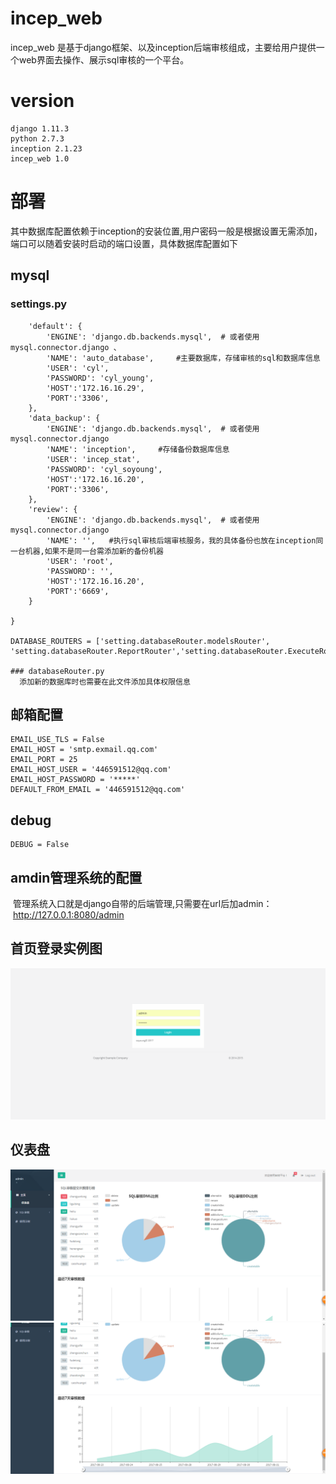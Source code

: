 # incep_web

incep_web 是基于django框架、以及inception后端审核组成，主要给用户提供一个web界面去操作、展示sql审核的一个平台。

# version
 	django 1.11.3
 	python 2.7.3
 	inception 2.1.23
 	incep_web 1.0
 
# 部署
  其中数据库配置依赖于inception的安装位置,用户密码一般是根据设置无需添加，端口可以随着安装时启动的端口设置，具体数据库配置如下
## mysql
### settings.py
```DATABASES = {
    'default': {
        'ENGINE': 'django.db.backends.mysql',  # 或者使用 mysql.connector.django 、
        'NAME': 'auto_database',     #主要数据库，存储审核的sql和数据库信息
        'USER': 'cyl',
        'PASSWORD': 'cyl_young',
        'HOST':'172.16.16.29',
        'PORT':'3306',
    },
    'data_backup': {
        'ENGINE': 'django.db.backends.mysql',  # 或者使用 mysql.connector.django
        'NAME': 'inception',     #存储备份数据库信息
        'USER': 'incep_stat',
        'PASSWORD': 'cyl_soyoung',
        'HOST':'172.16.16.20',
        'PORT':'3306',
    },
    'review': {
        'ENGINE': 'django.db.backends.mysql',  # 或者使用 mysql.connector.django
        'NAME': '',   #执行sql审核后端审核服务，我的具体备份也放在inception同一台机器,如果不是同一台需添加新的备份机器
        'USER': 'root',
        'PASSWORD': '',
        'HOST':'172.16.16.20',
        'PORT':'6669',
    }

}

DATABASE_ROUTERS = ['setting.databaseRouter.modelsRouter', 'setting.databaseRouter.ReportRouter','setting.databaseRouter.ExecuteRoutor']

### databaseRouter.py
  添加新的数据库时也需要在此文件添加具体权限信息
```

## 邮箱配置
	EMAIL_USE_TLS = False
	EMAIL_HOST = 'smtp.exmail.qq.com'
	EMAIL_PORT = 25
	EMAIL_HOST_USER = '446591512@qq.com'
	EMAIL_HOST_PASSWORD = '*****'
	DEFAULT_FROM_EMAIL = '446591512@qq.com'
## debug
	DEBUG = False
	
## amdin管理系统的配置
  管理系统入口就是django自带的后端管理,只需要在url后加admin：
  http://127.0.0.1:8080/admin
  
## 首页登录实例图
![](https://github.com/changyl/incep_web/blob/master/models/static/img/1.png)


## 仪表盘
![](https://github.com/changyl/incep_web/blob/master/models/static/img/2.png)
![](https://github.com/changyl/incep_web/blob/master/models/static/img/3.png)
